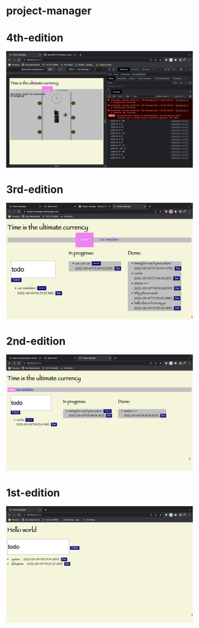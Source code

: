 # project-manager


# 4th-edition
![4th-edition](https://github.com/Space48121111/project_manager/blob/master/screenshots/Screen%20Shot%202022-09-14%20at%2018.36.54.png)

# 3rd-edition
![3rd-edition](https://github.com/Space48121111/project_manager/blob/master/screenshots/Screen%20Shot%202022-09-10%20at%2021.15.42.png)

# 2nd-edition
![2nd-edition](https://github.com/Space48121111/project_manager/blob/master/screenshots/Screen%20Shot%202022-09-09%20at%2022.09.16.png)

# 1st-edition
![1st-edition](https://github.com/Space48121111/project_manager/blob/master/screenshots/Screen%20Shot%202022-09-04%20at%2022.26.50.png)
